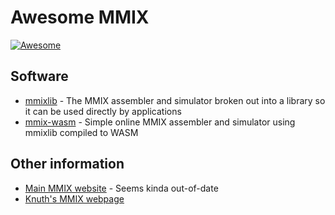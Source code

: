 # Awesome MMIX

  <a href="https://github.com/sindresorhus/awesome">
    <img alt="Awesome" src="https://cdn.rawgit.com/sindresorhus/awesome/d7305f38d29fed78fa85652e3a63e154dd8e8829/media/badge.svg">
  </a>

## Software

- [mmixlib](https://gitlab.lrz.de/mmix/mmixlib) - The MMIX assembler and simulator broken out into a library so it can be used directly by applications
- [mmix-wasm](https://blog.y2kbugger.com/mmix-wasm.html) - Simple online MMIX assembler and simulator using mmixlib compiled to WASM

## Other information

- [Main MMIX website](http://mmix.cs.hm.edu) - Seems kinda out-of-date
- [Knuth's MMIX webpage](https://www-cs-faculty.stanford.edu/~knuth/mmix.html)


